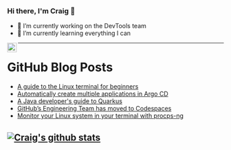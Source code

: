 ### Hi there, I'm Craig 👋

<!--
**CraigTeelFugro/CraigTeelFugro** is a ✨ _special_ ✨ repository because its `README.md` (this file) appears on your GitHub profile.

Here are some ideas to get you started:
-->

- 🔭 I’m currently working on the DevTools team
- 🌱 I’m currently learning everything I can

[<img align="left" alt="Craig Teel | LinkedIn" width="22px" src="https://cdn.jsdelivr.net/npm/simple-icons@v3/icons/linkedin.svg" />][linkedin]

---

# GitHub Blog Posts

<!-- BLOG-POST-LIST:START -->
- [A guide to the Linux terminal for beginners](https://opensource.com/article/21/8/linux-terminal)
- [Automatically create multiple applications in Argo CD](https://opensource.com/article/21/7/automating-argo-cd)
- [A Java developer&#039;s guide to Quarkus](https://opensource.com/article/21/8/java-quarkus-ebook)
- [GitHub’s Engineering Team has moved to Codespaces](https://github.blog/2021-08-11-githubs-engineering-team-moved-codespaces/)
- [Monitor your Linux system in your terminal with procps-ng](https://opensource.com/article/21/8/linux-procps-ng)
<!-- BLOG-POST-LIST:END -->

## [![Craig's github stats](https://github-readme-stats.vercel.app/api?username=craigteelfugro)](https://github.com/anuraghazra/github-readme-stats)


[linkedin]: https://linkedin.com/in/craig-teel-b8786771
